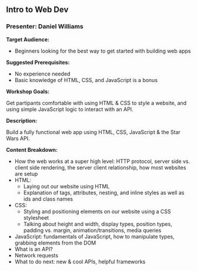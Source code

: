 ## Intro to Web Dev
### Presenter: Daniel Williams

**Target Audience:** 
- Beginners looking for the best way to get started with building web apps

**Suggested Prerequisites:** 
- No experience needed
- Basic knowledge of HTML, CSS, and JavaScript is a bonus
 
**Workshop Goals:**

Get partipants comfortable with using HTML & CSS to style a website, and using simple JavaScript logic to interact with an API.

**Description:**

Build a fully functional web app using HTML, CSS, JavaScript & the Star Wars API.

**Content Breakdown:**
- How the web works at a super high level: HTTP protocol, server side vs. client side rendering, the server client relationship, how most websites are setup
- HTML: 
    - Laying out our website using HTML
    - Explanation of tags, attributes, nesting, and inline styles as well as ids and class names
- CSS: 
    - Styling and positioning elements on our website using a CSS stylesheet
    - Talking about height and width, display types, position types, padding vs. margin, animation/transitions, media queries
- JavaScript: fundamentals of JavaScript, how to manipulate types, grabbing elements from the DOM
- What is an API? 
- Network requests
- What to do next: new & cool APIs, helpful frameworks
